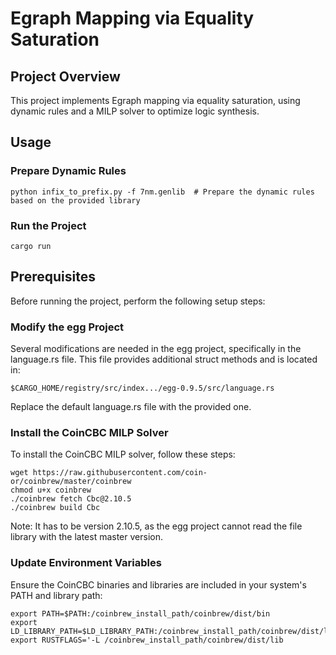 # Egraph Mapping via Equality Saturation

## Project Overview

This project implements Egraph mapping via equality saturation, using dynamic rules and a MILP solver to optimize logic synthesis.

## Usage

### Prepare Dynamic Rules
```
python infix_to_prefix.py -f 7nm.genlib  # Prepare the dynamic rules based on the provided library
```

### Run the Project
```
cargo run
```

## Prerequisites
Before running the project, perform the following setup steps:

### Modify the egg Project
Several modifications are needed in the egg project, specifically in the language.rs file. This file provides additional struct methods and is located in:
```
$CARGO_HOME/registry/src/index.../egg-0.9.5/src/language.rs
```
Replace the default language.rs file with the provided one.

### Install the CoinCBC MILP Solver

To install the CoinCBC MILP solver, follow these steps:
```
wget https://raw.githubusercontent.com/coin-or/coinbrew/master/coinbrew
chmod u+x coinbrew
./coinbrew fetch Cbc@2.10.5
./coinbrew build Cbc
```
Note: It has to be version 2.10.5, as the egg project cannot read the file library with the latest master version.

### Update Environment Variables
Ensure the CoinCBC binaries and libraries are included in your system's PATH and library path:
```
export PATH=$PATH:/coinbrew_install_path/coinbrew/dist/bin
export LD_LIBRARY_PATH=$LD_LIBRARY_PATH:/coinbrew_install_path/coinbrew/dist/lib
export RUSTFLAGS='-L /coinbrew_install_path/coinbrew/dist/lib
```


